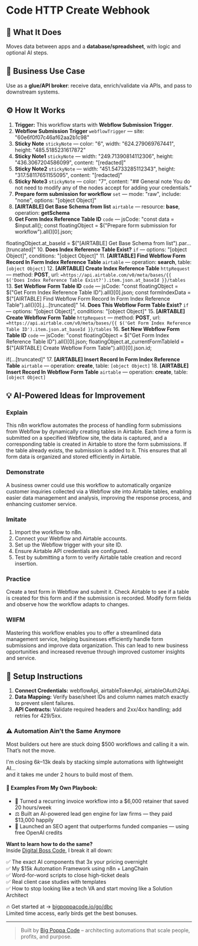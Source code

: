 # Code HTTP Create Webhook
  ## 🚀 What It Does
  Moves data between apps and a **database/spreadsheet**, with logic and optional AI steps.
  
  ## 💼 Business Use Case
  Use as a **glue/API broker**: receive data, enrich/validate via APIs, and pass to downstream systems.
  
  ## ⚙️ How It Works
  1. **Trigger:** This workflow starts with **Webflow Submission Trigger**.
  2. **Webflow Submission Trigger** `webflowTrigger` — site: "60e6f0f07c46af62aa2b1c98"
3. **Sticky Note** `stickyNote` — color: "6", width: "624.279069767441", height: "485.5185231617872"
4. **Sticky Note1** `stickyNote` — width: "249.71390814112306", height: "436.3067204586099", content: "[redacted]"
5. **Sticky Note2** `stickyNote` — width: "451.54733285112343", height: "317.58117651155095", content: "[redacted]"
6. **Sticky Note3** `stickyNote` — color: "7", content: "## General note
You do not need to modify any of the nodes accept for adding your credentials."
7. **Prepare form submission for workflow** `set` — mode: "raw", include: "none", options: "[object Object]"
8. **[AIRTABLE] Get Base Schema from list** `airtable` — resource: **base**, operation: **getSchema**
9. **Get Form Index Reference Table ID** `code` — jsCode: "const data = $input.all();
const floatingObject = $("Prepare form submission for workflow").all()[0].json;

floatingObject.at_baseId = $("[AIRTABLE] Get Base Schema from list").par…[truncated]"
10. **Does Index Reference Table Exist?** `if` — options: "[object Object]", conditions: "[object Object]"
11. **[AIRTABLE] Find Webflow Form Record In Form Index Reference Table** `airtable` — operation: **search**, table: `[object Object]`
12. **[AIRTABLE]  Create Index Reference Table** `httpRequest` — method: **POST**, url: `=https://api.airtable.com/v0/meta/bases/{{ $('Does Index Reference Table Exist?').item.json.at_baseId }}/tables`
13. **Set Webflow Form Table ID** `code` — jsCode: "const floatingObject = $("Get Form Index Reference Table ID").all()[0].json;
const formIndexData = $("[AIRTABLE] Find Webflow Form Record In Form Index Reference Table").all()[0].j…[truncated]"
14. **Does This Webflow Form Table Exist?** `if` — options: "[object Object]", conditions: "[object Object]"
15. **[AIRTABLE] Create Webflow Form Table** `httpRequest` — method: **POST**, url: `=https://api.airtable.com/v0/meta/bases/{{ $('Get Form Index Reference Table ID').item.json.at_baseId }}/tables`
16. **Set New Webflow Form Table ID** `code` — jsCode: "const floatingObject = $("Get Form Index Reference Table ID").all()[0].json;
floatingObject.at_currentFormTableId = $("[AIRTABLE] Create Webflow Form Table").all()[0].json.id;

if(…[truncated]"
17. **[AIRTABLE] Insert Record In Form Index Reference Table** `airtable` — operation: **create**, table: `[object Object]`
18. **[AIRTABLE] Insert Record In Webflow Form Table** `airtable` — operation: **create**, table: `[object Object]`
  
  ## 💡 AI-Powered Ideas for Improvement
  ### Explain
This n8n workflow automates the process of handling form submissions from Webflow by dynamically creating tables in Airtable. Each time a form is submitted on a specified Webflow site, the data is captured, and a corresponding table is created in Airtable to store the form submissions. If the table already exists, the submission is added to it. This ensures that all form data is organized and stored efficiently in Airtable.

### Demonstrate
A business owner could use this workflow to automatically organize customer inquiries collected via a Webflow site into Airtable tables, enabling easier data management and analysis, improving the response process, and enhancing customer service.

### Imitate
1. Import the workflow to n8n.
2. Connect your Webflow and Airtable accounts.
3. Set up the Webflow trigger with your site ID.
4. Ensure Airtable API credentials are configured.
5. Test by submitting a form to verify Airtable table creation and record insertion.

### Practice
Create a test form in Webflow and submit it. Check Airtable to see if a table is created for this form and if the submission is recorded. Modify form fields and observe how the workflow adapts to changes.

### WIIFM
Mastering this workflow enables you to offer a streamlined data management service, helping businesses efficiently handle form submissions and improve data organization. This can lead to new business opportunities and increased revenue through improved customer insights and service.
  
  ## 🔧 Setup Instructions
  1. **Connect Credentials:** webflowApi, airtableTokenApi, airtableOAuth2Api.
2. **Data Mapping:** Verify base/sheet IDs and column names match exactly to prevent silent failures.
3. **API Contracts:** Validate required headers and 2xx/4xx handling; add retries for 429/5xx.
  
### ⚠️ Automation Ain’t the Same Anymore

Most builders out here are stuck doing $500 workflows and calling it a win.  
That’s not the move.  

I'm closing $6k–$13k deals by stacking simple automations with lightweight AI...  
and it takes me under 2 hours to build most of them.

#### 🧠 Examples From My Own Playbook:
- 🔁 Turned a recurring invoice workflow into a $6,000 retainer that saved 20 hours/week  
- ⚖️ Built an AI-powered lead gen engine for law firms — they paid $13,000 happily  
- 🚀 Launched an SEO agent that outperforms funded companies — using free OpenAI credits  

**Want to learn how to do the same?**  
Inside [Digital Boss Code](https://bigpoppacode.io/go/dbc), I break it all down:

✅ The exact AI components that 3x your pricing overnight  
✅ My $15k Automation Framework using n8n + LangChain  
✅ Word-for-word scripts to close high-ticket deals  
✅ Real client case studies with templates  
✅ How to stop looking like a tech VA and start moving like a Solution Architect  

🔥 Get started at → [bigpoppacode.io/go/dbc](https://bigpoppacode.io/go/dbc)  
Limited time access, early birds get the best bonuses.

---
> Built by [Big Poppa Code](https://bigpoppacode.io) – architecting automations that scale people, profits, and purpose.
  